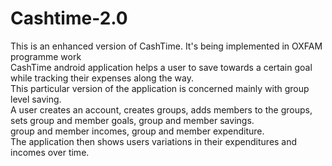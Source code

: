 # Cashtime-2.0
This is an enhanced version of CashTime. It's being implemented in OXFAM programme work<br/>
CashTime android application helps a user to save towards a certain goal while tracking their expenses along the way.<br/>
This particular version of the application is concerned mainly with group level saving.<br/>
A user creates an account, creates groups, adds members to the groups, sets group and member goals, group and member savings.<br/>
group and member incomes, group and member expenditure.<br/>
The application then shows users variations in their expenditures and incomes over time.
